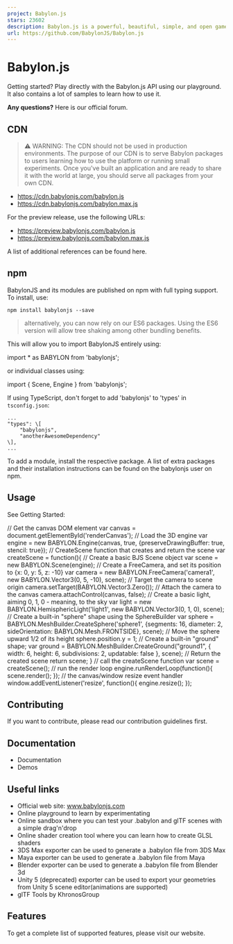 ```yaml
---
project: Babylon.js
stars: 23602
description: Babylon.js is a powerful, beautiful, simple, and open game and rendering engine packed into a friendly JavaScript framework.
url: https://github.com/BabylonJS/Babylon.js
---
```


Babylon.js
==========

Getting started? Play directly with the Babylon.js API using our playground. It also contains a lot of samples to learn how to use it.

**Any questions?** Here is our official forum.

CDN
---

> ⚠️ WARNING: The CDN should not be used in production environments. The purpose of our CDN is to serve Babylon packages to users learning how to use the platform or running small experiments. Once you've built an application and are ready to share it with the world at large, you should serve all packages from your own CDN.

-   https://cdn.babylonjs.com/babylon.js
-   https://cdn.babylonjs.com/babylon.max.js

For the preview release, use the following URLs:

-   https://preview.babylonjs.com/babylon.js
-   https://preview.babylonjs.com/babylon.max.js

A list of additional references can be found here.

npm
---

BabylonJS and its modules are published on npm with full typing support. To install, use:

```
npm install babylonjs --save
```

> alternatively, you can now rely on our ES6 packages. Using the ES6 version will allow tree shaking among other bundling benefits.

This will allow you to import BabylonJS entirely using:

import \* as BABYLON from 'babylonjs';

or individual classes using:

import { Scene, Engine } from 'babylonjs';

If using TypeScript, don't forget to add 'babylonjs' to 'types' in `tsconfig.json`:

    ...
    "types": \[
        "babylonjs",
        "anotherAwesomeDependency"
    \],
    ...

To add a module, install the respective package. A list of extra packages and their installation instructions can be found on the babylonjs user on npm.

Usage
-----

See Getting Started:

// Get the canvas DOM element
var canvas \= document.getElementById('renderCanvas');
// Load the 3D engine
var engine \= new BABYLON.Engine(canvas, true, {preserveDrawingBuffer: true, stencil: true});
// CreateScene function that creates and return the scene
var createScene \= function(){
    // Create a basic BJS Scene object
    var scene \= new BABYLON.Scene(engine);
    // Create a FreeCamera, and set its position to {x: 0, y: 5, z: -10}
    var camera \= new BABYLON.FreeCamera('camera1', new BABYLON.Vector3(0, 5, \-10), scene);
    // Target the camera to scene origin
    camera.setTarget(BABYLON.Vector3.Zero());
    // Attach the camera to the canvas
    camera.attachControl(canvas, false);
    // Create a basic light, aiming 0, 1, 0 - meaning, to the sky
    var light \= new BABYLON.HemisphericLight('light1', new BABYLON.Vector3(0, 1, 0), scene);
    // Create a built-in "sphere" shape using the SphereBuilder
    var sphere \= BABYLON.MeshBuilder.CreateSphere('sphere1', {segments: 16, diameter: 2, sideOrientation: BABYLON.Mesh.FRONTSIDE}, scene);
    // Move the sphere upward 1/2 of its height
    sphere.position.y \= 1;
    // Create a built-in "ground" shape;
    var ground \= BABYLON.MeshBuilder.CreateGround("ground1", { width: 6, height: 6, subdivisions: 2, updatable: false }, scene);
    // Return the created scene
    return scene;
}
// call the createScene function
var scene \= createScene();
// run the render loop
engine.runRenderLoop(function(){
    scene.render();
});
// the canvas/window resize event handler
window.addEventListener('resize', function(){
    engine.resize();
});

Contributing
------------

If you want to contribute, please read our contribution guidelines first.

Documentation
-------------

-   Documentation
-   Demos

Useful links
------------

-   Official web site: www.babylonjs.com
-   Online playground to learn by experimentating
-   Online sandbox where you can test your .babylon and glTF scenes with a simple drag'n'drop
-   Online shader creation tool where you can learn how to create GLSL shaders
-   3DS Max exporter can be used to generate a .babylon file from 3DS Max
-   Maya exporter can be used to generate a .babylon file from Maya
-   Blender exporter can be used to generate a .babylon file from Blender 3d
-   Unity 5 (deprecated) exporter can be used to export your geometries from Unity 5 scene editor(animations are supported)
-   glTF Tools by KhronosGroup

Features
--------

To get a complete list of supported features, please visit our website.

